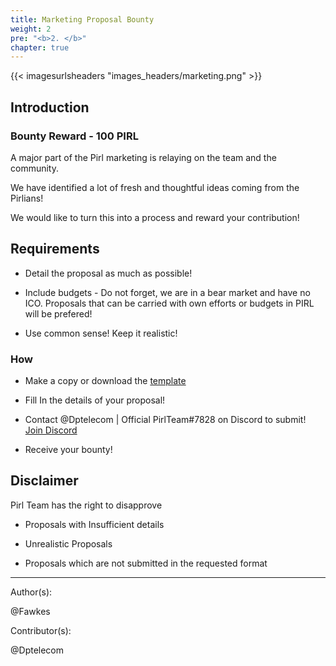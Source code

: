 ```yaml
---
title: Marketing Proposal Bounty
weight: 2
pre: "<b>2. </b>"
chapter: true
---
```


{{< imagesurlsheaders "images_headers/marketing.png" >}}

## Introduction

### Bounty Reward - 100 PIRL

A major part of the Pirl marketing is relaying on the team and the community.

We have identified a lot of fresh and thoughtful ideas coming from the Pirlians!

We would like to turn this into a process and reward your contribution!

## Requirements

- Detail the proposal as much as possible!

- Include budgets - Do not forget, we are in a bear market and have no ICO. Proposals that can be carried with own efforts or budgets in PIRL will be prefered!

- Use common sense! Keep it realistic!

### How

- Make a copy or download the [template](https://docs.google.com/document/d/1LVEAML2oLC2eHee72cmlZ1T-yTH56anE6WBncbOd4kw/edit?usp=sharing)

- Fill In the details of your proposal!

- Contact @Dptelecom | Official PirlTeam#7828 on Discord to submit! [Join Discord](https://discord.gg/3WXkUt9)

- Receive your bounty!

## Disclaimer

Pirl Team has the right to disapprove

- Proposals with Insufficient details

- Unrealistic Proposals

- Proposals which are not submitted in the requested format

---
Author(s):  

@Fawkes

Contributor(s):  

@Dptelecom
